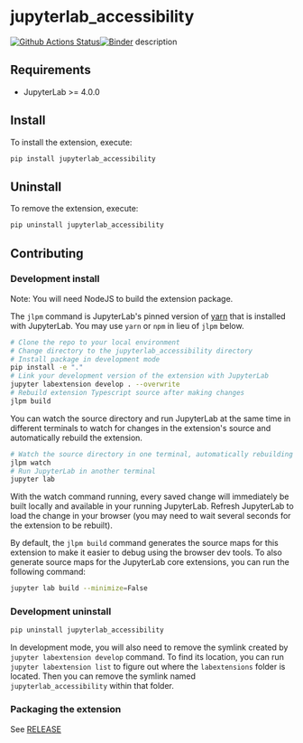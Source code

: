 # jupyterlab_accessibility

[![Github Actions Status](https://github.com/github_username/jupyterlab_accessibility/workflows/Build/badge.svg)](https://github.com/github_username/jupyterlab_accessibility/actions/workflows/build.yml)[![Binder](https://mybinder.org/badge_logo.svg)](https://mybinder.org/v2/gh/github_username/jupyterlab_accessibility/main?urlpath=lab)
description

## Requirements

- JupyterLab >= 4.0.0

## Install

To install the extension, execute:

```bash
pip install jupyterlab_accessibility
```

## Uninstall

To remove the extension, execute:

```bash
pip uninstall jupyterlab_accessibility
```

## Contributing

### Development install

Note: You will need NodeJS to build the extension package.

The `jlpm` command is JupyterLab's pinned version of
[yarn](https://yarnpkg.com/) that is installed with JupyterLab. You may use
`yarn` or `npm` in lieu of `jlpm` below.

```bash
# Clone the repo to your local environment
# Change directory to the jupyterlab_accessibility directory
# Install package in development mode
pip install -e "."
# Link your development version of the extension with JupyterLab
jupyter labextension develop . --overwrite
# Rebuild extension Typescript source after making changes
jlpm build
```

You can watch the source directory and run JupyterLab at the same time in different terminals to watch for changes in the extension's source and automatically rebuild the extension.

```bash
# Watch the source directory in one terminal, automatically rebuilding when needed
jlpm watch
# Run JupyterLab in another terminal
jupyter lab
```

With the watch command running, every saved change will immediately be built locally and available in your running JupyterLab. Refresh JupyterLab to load the change in your browser (you may need to wait several seconds for the extension to be rebuilt).

By default, the `jlpm build` command generates the source maps for this extension to make it easier to debug using the browser dev tools. To also generate source maps for the JupyterLab core extensions, you can run the following command:

```bash
jupyter lab build --minimize=False
```

### Development uninstall

```bash
pip uninstall jupyterlab_accessibility
```

In development mode, you will also need to remove the symlink created by `jupyter labextension develop`
command. To find its location, you can run `jupyter labextension list` to figure out where the `labextensions`
folder is located. Then you can remove the symlink named `jupyterlab_accessibility` within that folder.

### Packaging the extension

See [RELEASE](RELEASE.md)
